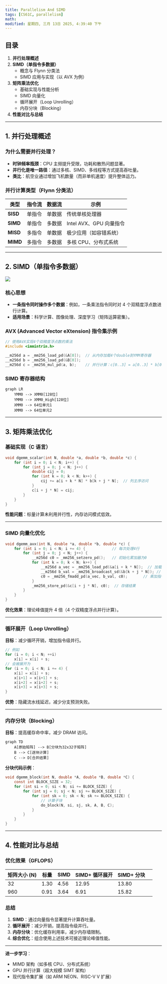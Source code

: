 ```yaml
---
title: Parallelism And SIMD
tags: [CS61C, parallelism]
math: 
modified: 星期四, 三月 13日 2025, 4:39:40 下午
---
```


## 目录

1. **并行处理概述**  
2. **SIMD（单指令多数据）**  
    - 概念与 Flynn 分类法  
    - SIMD 应用与实现（以 AVX 为例）  
3. **矩阵乘法优化**  
    - 基础实现与性能分析  
    - SIMD 向量化  
    - 循环展开（Loop Unrolling）  
    - 内存分块（Blocking）  
4. **性能对比与总结**  

---

## 1. 并行处理概述

### 为什么需要并行处理？

- **时钟频率瓶颈**：CPU 主频提升受限，功耗和散热问题显著。
- **并行化是唯一路径**：通过多核、SIMD、多线程等方式提高吞吐量。
- **类比**：航空业通过增加飞机数量（而非单机速度）提升整体运力。

### 并行计算类型（Flynn 分类法）

| 类型       | 指令流 | 数据流 | 示例                 |
| -------- | --- | --- | ------------------ |
| **SISD** | 单指令 | 单数据 | 传统单核处理器            |
| **SIMD** | 单指令 | 多数据 | Intel AVX、GPU 向量指令 |
| **MISD** | 多指令 | 单数据 | 极少应用（如容错系统）        |
| **MIMD** | 多指令 | 多数据 | 多核 CPU、分布式系统       |

---

## 2. SIMD（单指令多数据）

![](https://cdn.jsdelivr.net/gh/KinnariyaMamaTanha/Images@images/20250313163022324.png)

### 核心思想

- **一条指令同时操作多个数据**：例如，一条乘法指令同时对 4 个双精度浮点数进行计算。
- **适用场景**：科学计算、图像处理、深度学习（矩阵运算密集）。

### AVX (Advanced Vector eXtension) 指令集示例

```cpp
// 使用AVX实现4个双精度浮点数的乘法
#include <immintrin.h>

__m256d a = _mm256_load_pd(&A[0]);  // 从内存加载4个double到YMM寄存器
__m256d b = _mm256_load_pd(&B[0]);
__m256d c = _mm256_mul_pd(a, b);    // 并行计算：c[0..3] = a[0..3] * b[0..3]
```

### SIMD 寄存器结构

```mermaid
graph LR
    YMM0 --> XMM0[128位]
    YMM0 --> XMM0_High[128位]
    XMM0 --> 64位单元1
    XMM0 --> 64位单元2
```

---

## 3. 矩阵乘法优化

### 基础实现（C 语言）

```c
void dgemm_scalar(int N, double *a, double *b, double *c) {
    for (int i = 0; i < N; i++) {
        for (int j = 0; j < N; j++) {
            double cij = 0;
            for (int k = 0; k < N; k++) {
                cij += a[i + k * N] * b[k + j * N];  // 列主序访问
            }
            c[i + j * N] = cij;
        }
    }
}
```

**性能问题**：标量计算未利用并行性，内存访问模式低效。

---

### SIMD 向量化优化

```c
void dgemm_avx(int N, double *a, double *b, double *c) {
    for (int i = 0; i < N; i += 4) {            // 每次处理4行
        for (int j = 0; j < N; j++) {
            __m256d c0 = _mm256_setzero_pd();   // 初始化累加器为0
            for (int k = 0; k < N; k++) {
                __m256d a_vec = _mm256_load_pd(&a[i + k * N]);  // 加载4个double
                __m256d b_val = _mm256_broadcast_sd(&b[k + j * N]); // 广播单个值到4个位置
                c0 = _mm256_fmadd_pd(a_vec, b_val, c0);       // 乘加指令
            }
            _mm256_store_pd(&c[i + j * N], c0);  // 存储结果
        }
    }
}
```

**优化效果**：理论峰值提升 4 倍（4 个双精度浮点并行计算）。

---

### 循环展开（Loop Unrolling）

**目标**：减少循环开销，增加指令级并行。

```c
// 例如
for (i = 0; i < N; ++i)
    x[i] = x[i] + s;
// 会被展开为
for (i = 0; i < N; i += 4) {
    x[i] = x[i] + s; 
    x[i+1] = x[i+1] + s; 
    x[i+2] = x[i+2] + s;
    x[i+3] = x[i+3] + s;
}
```

**优势**：隐藏流水线延迟，减少分支预测失败。

---

### 内存分块（Blocking）

**目标**：提高缓存命中率，减少 DRAM 访问。

```mermaid
graph TD
    A[原始矩阵] --> B[分块为32x32子矩阵]
    B --> C[逐块计算]
    C --> D[合并结果]
```

**分块代码示例**：

```c
void dgemm_block(int N, double *A, double *B, double *C) {
    const int BLOCK_SIZE = 32;
    for (int si = 0; si < N; si += BLOCK_SIZE) {
        for (int sj = 0; sj < N; sj += BLOCK_SIZE) {
            for (int sk = 0; sk < N; sk += BLOCK_SIZE) {
                // 计算子块
                do_block(N, si, sj, sk, A, B, C);
            }
        }
    }
}
```

---

## 4. 性能对比与总结

### 优化效果（GFLOPS）

| 矩阵大小 (N) | 标量   | SIMD | SIMD+ 循环展开 | SIMD+ 分块 |     |
| -------- | ---- | ---- | ---------- | -------- | --- |
| 32       | 1.30 | 4.56 | 12.95      | 13.80    |     |
| 960      | 0.91 | 3.64 | 6.91       | 15.82    |     |

### 总结

1. **SIMD**：通过向量指令显著提升计算吞吐量。
2. **循环展开**：减少开销，提高指令级并行。
3. **内存分块**：优化缓存利用率，减少内存墙限制。
4. **综合优化**：组合使用上述技术可接近理论峰值性能。

---

**进一步学习**：  
- MIMD 架构（如多核 CPU、分布式系统）  
- GPU 并行计算（超大规模 SIMT 架构）  
- 现代指令集扩展（如 ARM NEON、RISC-V V 扩展）
